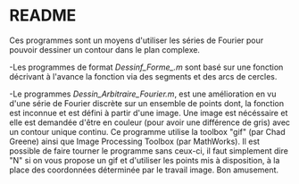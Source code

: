 # README

Ces programmes sont un moyens d'utiliser les séries de Fourier pour pouvoir dessiner un contour dans le plan complexe.

-Les programmes de format *Dessinf_Forme_.m* sont basé sur une fonction décrivant à l'avance la fonction via des segments et des arcs de cercles.

-Le programmes *Dessin_Arbitraire_Fourier.m*, est une amélioration en vu d'une série de Fourier discrète sur un ensemble de points dont,
la fonction est inconnue et est défini à partir d'une image.
Une image est nécéssaire et elle est demandée d'être en couleur (pour avoir une différence de gris) avec un contour unique continu.
Ce programme utilise  la toolbox "gif" (par Chad Greene) ainsi que Image Processing Toolbox (par MathWorks).
Il est possible de faire tourner le programme sans ceux-ci, il faut simplement dire "N" si on vous propose un gif et d'utiliser les points mis à disposition,
à la place des coordonnées déterminée par le travail image.
Bon amusement.

